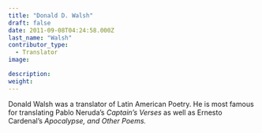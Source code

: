 ```yaml
---
title: "Donald D. Walsh"
draft: false
date: 2011-09-08T04:24:58.000Z
last_name: "Walsh"
contributor_type:
  - Translator
image:

description:
weight:
---
```


Donald Walsh was a translator of Latin American Poetry. He is most famous for translating Pablo Neruda’s _Captain’s Verses_ as well as Ernesto Cardenal’s _Apocalypse, and Other Poems._

